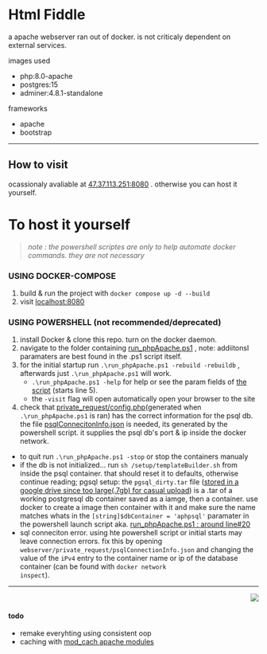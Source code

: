 # Html Fiddle 
a apache webserver ran out of docker. is not criticaly dependent on external services. <br>

images used 
 - php:8.0-apache
 - postgres:15
 - adminer:4.8.1-standalone

frameworks
 - apache
 - bootstrap

--- 

## How to visit
ocassionaly avaliable at [47.37.113.251:8080](http://47.37.113.251:8080) . otherwise you can host it yourself.<br>

# To host it yourself 
> *note : the powershell scriptes are only to help automate docker commands. they are not necessary* <br>

### USING DOCKER-COMPOSE
 1. build & run the project with ```docker compose up -d --build```
 1. visit <a href="http://localhost:8080">localhost:8080</a>

### USING POWERSHELL (not recommended/deprecated)
1. install Docker & clone this repo. turn on the docker daemon.
1. navigate to the folder containing [run_phpApache.ps1](https://github.com/Gregification/htmlfiddle/blob/main/run_phpApache.ps1) , note: addiitonsl paramaters are best found in the .ps1 script itself.
1. for the initial startup run ```.\run_phpApache.ps1 -rebuild -rebuildb``` , afterwards just ```.\run_phpApache.ps1``` will work.
    - ```.\run_phpApache.ps1 -help``` for help or see the param fields of [the script](https://github.com/Gregification/htmlfiddle/blob/main/run_phpApache.ps1) (starts line 5).
    - the ```-visit``` flag will open automatically open your browser to the site
1. check that [private_request/config.php](https://github.com/Gregification/htmlfiddle/blob/main/private_request/config.php)(generated when ```.\run_phpApache.ps1``` is ran) has the correct information for the psql db. the file [psqlConnecitonInfo.json](https://github.com/Gregification/htmlfiddle/blob/main/private_request/psqlConnectionInfo.json) is needed, its generated by the powershell script. it supplies the psql db's port & ip inside the docker network.


- to quit run ```.\run_phpApache.ps1 -stop``` or stop the containers manualy
- if the db is not initialized...  run ```sh /setup/templateBuilder.sh``` from inside the psql container. that should reset it to defaults, otherwise continue reading; pgsql setup: the ```pgsql_dirty.tar``` file ([stored in a google drive since too large(.7gb) for casual upload](https://drive.google.com/drive/folders/1m2hxDKJHhBzIbTAJeKPh1kAFdB16_mnZ?usp=sharing)) is a .tar of a working postgresql db container saved as a iamge, then a container. use docker to create a image then container with it and make sure the name matches whats in the ```[string]$dbContainer = 'aphpsql'``` paramater in the powershell launch script aka. [run_phpApache.ps1 : around line#20](https://github.com/Gregification/htmlfiddle/blob/main/run_phpApache.ps1)
- sql conneciton error. using hte powershell script or initial starts may leave connection errors. fix this by opening <code>webserver/private_request/psqlConnectionInfo.json</code> and changing the value of the <code>iPv4</code> entry to the container name or ip of the database container (can be found with <code>docker network inspect</code>).
---
<p align="right"><img src="https://raw.githubusercontent.com/Gregification/htmlfiddle/main/htdocs/favicon.ico"></p>


#### todo
- remake everyhting using consistent oop
- caching with <a href="https://httpd.apache.org/docs/2.4/caching.html#:~:text=The%20Apache%20HTTP%20server%20offers,the%20server%20in%20various%20ways.&text=mod_cache%20and%20its%20provider%20modules,intelligent%2C%20HTTP%2Daware%20caching." alt="mod_cach apache modules">mod_cach apache modules</a>
